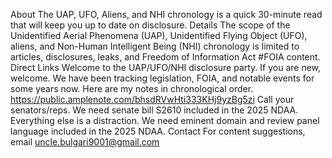 About
The UAP, UFO, Aliens, and NHI chronology is a quick 30-minute read that will keep you up to date on disclosure. 
Details
The scope of the Unidentified Aerial Phenomena (UAP),  Unidentified Flying Object (UFO), aliens, and Non-Human Intelligent Being (NHI) chronology is limited to articles, disclosures, leaks, and Freedom of Information Act #FOIA content.
Direct Links 
Welcome to the UAP/UFO/NHI disclosure party. If you are new, welcome. We have been tracking legislation, FOIA, and notable events for some years now. Here are my notes in chronological order.  https://public.amplenote.com/bhsdRVwHti333KHj9yzBg5zi 
Call your senators/reps. We need senate bill S2610 included in the 2025 NDAA. Everything else is a distraction. We need eminent domain and review panel language included in the 2025 NDAA.
Contact 
For content suggestions, email uncle.bulgari9001@gmail.com

